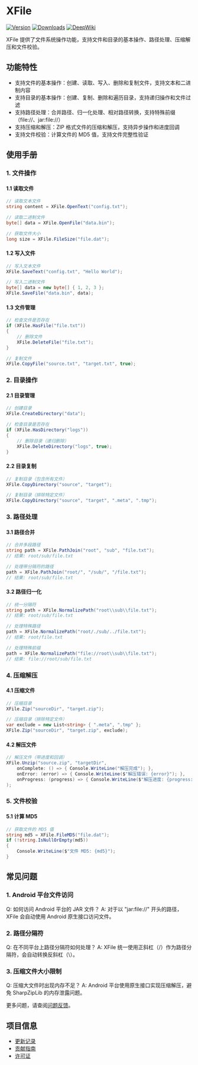 # XFile

[![Version](https://img.shields.io/npm/v/org.eframework.u3d.util)](https://www.npmjs.com/package/org.eframework.u3d.util)
[![Downloads](https://img.shields.io/npm/dm/org.eframework.u3d.util)](https://www.npmjs.com/package/org.eframework.u3d.util)
[![DeepWiki](https://img.shields.io/badge/DeepWiki-Explore-blue)](https://deepwiki.com/eframework-org/U3D.UTIL)

XFile 提供了文件系统操作功能，支持文件和目录的基本操作、路径处理、压缩解压和文件校验。

## 功能特性

- 支持文件的基本操作：创建、读取、写入、删除和复制文件，支持文本和二进制内容
- 支持目录的基本操作：创建、复制、删除和遍历目录，支持递归操作和文件过滤
- 支持路径处理：合并路径、归一化处理、相对路径转换，支持特殊前缀（file://、jar:file://）
- 支持压缩和解压：ZIP 格式文件的压缩和解压，支持异步操作和进度回调
- 支持文件校验：计算文件的 MD5 值，支持文件完整性验证

## 使用手册

### 1. 文件操作

#### 1.1 读取文件
```csharp
// 读取文本文件
string content = XFile.OpenText("config.txt");

// 读取二进制文件
byte[] data = XFile.OpenFile("data.bin");

// 获取文件大小
long size = XFile.FileSize("file.dat");
```

#### 1.2 写入文件
```csharp
// 写入文本文件
XFile.SaveText("config.txt", "Hello World");

// 写入二进制文件
byte[] data = new byte[] { 1, 2, 3 };
XFile.SaveFile("data.bin", data);
```

#### 1.3 文件管理
```csharp
// 检查文件是否存在
if (XFile.HasFile("file.txt"))
{
    // 删除文件
    XFile.DeleteFile("file.txt");
}

// 复制文件
XFile.CopyFile("source.txt", "target.txt", true);
```

### 2. 目录操作

#### 2.1 目录管理
```csharp
// 创建目录
XFile.CreateDirectory("data");

// 检查目录是否存在
if (XFile.HasDirectory("logs"))
{
    // 删除目录（递归删除）
    XFile.DeleteDirectory("logs", true);
}
```

#### 2.2 目录复制
```csharp
// 复制目录（包含所有文件）
XFile.CopyDirectory("source", "target");

// 复制目录（排除特定文件）
XFile.CopyDirectory("source", "target", ".meta", ".tmp");
```

### 3. 路径处理

#### 3.1 路径合并
```csharp
// 合并多段路径
string path = XFile.PathJoin("root", "sub", "file.txt");
// 结果: root/sub/file.txt

// 处理带分隔符的路径
path = XFile.PathJoin("root/", "/sub/", "/file.txt");
// 结果: root/sub/file.txt
```

#### 3.2 路径归一化
```csharp
// 统一分隔符
string path = XFile.NormalizePath("root\\sub\\file.txt");
// 结果: root/sub/file.txt

// 处理特殊路径
path = XFile.NormalizePath("root/./sub/../file.txt");
// 结果: root/file.txt

// 处理特殊前缀
path = XFile.NormalizePath("file://root\\sub\\file.txt");
// 结果: file://root/sub/file.txt
```

### 4. 压缩解压

#### 4.1 压缩文件
```csharp
// 压缩目录
XFile.Zip("sourceDir", "target.zip");

// 压缩目录（排除特定文件）
var exclude = new List<string> { ".meta", ".tmp" };
XFile.Zip("sourceDir", "target.zip", exclude);
```

#### 4.2 解压文件
```csharp
// 解压文件（带进度和回调）
XFile.Unzip("source.zip", "targetDir",
    onComplete: () => { Console.WriteLine("解压完成"); },
    onError: (error) => { Console.WriteLine($"解压错误: {error}"); },
    onProgress: (progress) => { Console.WriteLine($"解压进度: {progress:P}"); }
);
```

### 5. 文件校验

#### 5.1 计算 MD5
```csharp
// 获取文件的 MD5 值
string md5 = XFile.FileMD5("file.dat");
if (!string.IsNullOrEmpty(md5))
{
    Console.WriteLine($"文件 MD5: {md5}");
}
```

## 常见问题

### 1. Android 平台文件访问
Q: 如何访问 Android 平台的 JAR 文件？
A: 对于以 "jar:file://" 开头的路径，XFile 会自动使用 Android 原生接口访问文件。

### 2. 路径分隔符
Q: 在不同平台上路径分隔符如何处理？
A: XFile 统一使用正斜杠（/）作为路径分隔符，会自动转换反斜杠（\\）。

### 3. 压缩文件大小限制
Q: 压缩大文件时出现内存不足？
A: Android 平台使用原生接口实现压缩解压，避免 SharpZipLib 的内存泄露问题。

更多问题，请查阅[问题反馈](../CONTRIBUTING.md#问题反馈)。

## 项目信息

- [更新记录](../CHANGELOG.md)
- [贡献指南](../CONTRIBUTING.md)
- [许可证](../LICENSE.md) 
